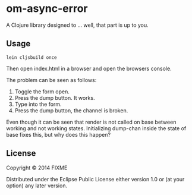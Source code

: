 # om-async-error

A Clojure library designed to ... well, that part is up to you.

## Usage

    lein cljsbuild once

Then open index.html in a browser and open the browsers console.

The problem can be seen as follows:

1. Toggle the form open. 
2. Press the dump button. It works.
3. Type into the form.
4. Press the dump button, the channel is broken.

Even though it can be seen that render is not called on base between
working and not working states. Initializing dump-chan inside the
state of base fixes this, but why does this happen?

## License

Copyright © 2014 FIXME

Distributed under the Eclipse Public License either version 1.0 or (at
your option) any later version.
